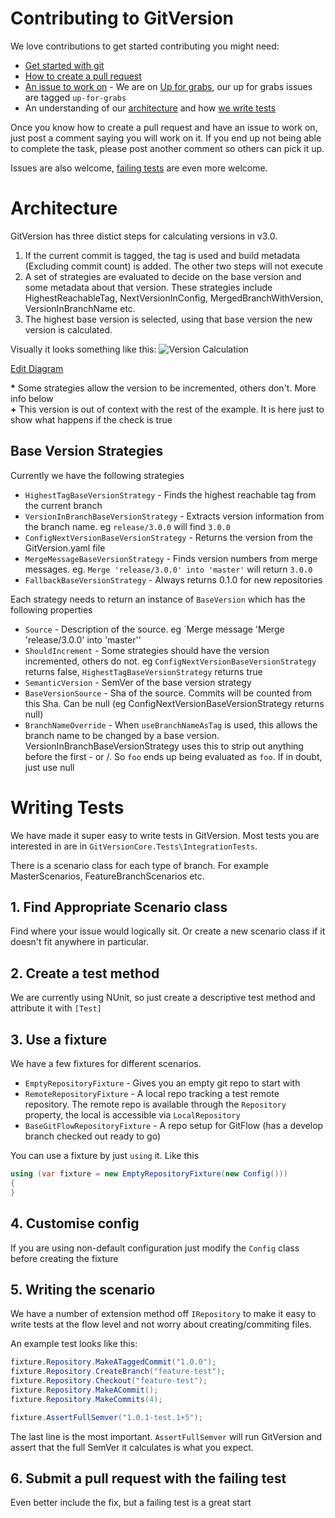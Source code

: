 # Contributing to GitVersion
We love contributions to get started contributing you might need:

 - [Get started with git](http://rogerdudler.github.io/git-guide)
 - [How to create a pull request](https://help.github.com/articles/using-pull-requests)
 - [An issue to work on](https://github.com/ParticularLabs/GitVersion/labels/up-for-grabs) - We are on [Up for grabs](http://up-for-grabs.net/), our up for grabs issues are tagged `up-for-grabs`
 - An understanding of our [architecture](#architecture) and how [we write tests](#writing-tests)

Once you know how to create a pull request and have an issue to work on, just post a comment saying you will work on it. 
If you end up not being able to complete the task, please post another comment so others can pick it up.

Issues are also welcome, [failing tests](#writing-tests) are even more welcome. 

# Architecture
GitVersion has three distict steps for calculating versions in v3.0.

1. If the current commit is tagged, the tag is used and build metadata (Excluding commit count) is added. The other two steps will not execute
2. A set of strategies are evaluated to decide on the base version and some metadata about that version. 
   These strategies include HighestReachableTag, NextVersionInConfig, MergedBranchWithVersion, VersionInBranchName etc.
3. The highest base version is selected, using that base version the new version is calculated. 

Visually it looks something like this:
![Version Calculation](http://www.plantuml.com:80/plantuml/png/fLCxJyCm4DxzAsuib4P914i69De1CS38Vd6kYIN7ZcodK8aVp-KX6Y2fKCbY9NV-7lVb2WoOeoVOMRDNfH0lz1vUoNbbpGwrR3K6ws1p3rlk-bN8u972f2AC3GHEbLN8m1D1Jjg-mPuXAZvx9kL1ZW1KY5dOZczMI0Pf54VnHtf7jpaAWJg0sW-uXw4PK3Eb1sMaevfCW6i1_0m6po1l7HfPJUxvu5XYUOHLWq5MLptCudmMK9--u5glJ0dIEaVo1Dw3JgVM6Km4cM9mzyrQXHuQHnj7chhl0JcnIrHjno1wiWtgfi8eWVK_7OQAmBHrJWvORFVM2PmrE7AcWZGh-Lj0FvptVvLiUPnCdG_XhNhOov9wQ1fzv7nw5S5EwSvw6CDQNfnMwUAP0XQyQpj70nkx3Nn3p5NFY9IshbNWepKi8ublWFiSPkC0ee8El75Dv5aOxqZQBScbWpWn0Pe2wb6aM1p4Eea_0G00)

[Edit Diagram](http://www.plantuml.com/plantuml/form?url=http://www.plantuml.com/plantuml/png/fLCxJyCm4DxzAsuib4P914i69De1CS38Vd6kYIN7ZcodK8aVp-KX6Y2fKCbY9NV-7lVb2WoOeoVOMRDNfH0lz1vUoNbbpGwrR3K6ws1p3rlk-bN8u972f2AC3GHEbLN8m1D1Jjg-mPuXAZvx9kL1ZW1KY5dOZczMI0Pf54VnHtf7jpaAWJg0sW-uXw4PK3Eb1sMaevfCW6i1_0m6po1l7HfPJUxvu5XYUOHLWq5MLptCudmMK9--u5glJ0dIEaVo1Dw3JgVM6Km4cM9mzyrQXHuQHnj7chhl0JcnIrHjno1wiWtgfi8eWVK_7OQAmBHrJWvORFVM2PmrE7AcWZGh-Lj0FvptVvLiUPnCdG_XhNhOov9wQ1fzv7nw5S5EwSvw6CDQNfnMwUAP0XQyQpj70nkx3Nn3p5NFY9IshbNWepKi8ublWFiSPkC0ee8El75Dv5aOxqZQBScbWpWn0Pe2wb6aM1p4Eea_0G00)

**\*** Some strategies allow the version to be incremented, others don't. More info below  
**+** This version is out of context with the rest of the example. It is here just to show what happens if the check is true

## Base Version Strategies
Currently we have the following strategies

 - `HighestTagBaseVersionStrategy` - Finds the highest reachable tag from the current branch
 - `VersionInBranchBaseVersionStrategy` - Extracts version information from the branch name. eg `release/3.0.0` will find `3.0.0`
 - `ConfigNextVersionBaseVersionStrategy` - Returns the version from the GitVersion.yaml file
 - `MergeMessageBaseVersionStrategy` - Finds version numbers from merge messages. eg. `Merge 'release/3.0.0' into 'master'` will return `3.0.0`
 - `FallbackBaseVersionStrategy` - Always returns 0.1.0 for new repositories

Each strategy needs to return an instance of `BaseVersion` which has the following properties

 - `Source` - Description of the source. eg `Merge message 'Merge 'release/3.0.0' into 'master''
 - `ShouldIncrement` - Some strategies should have the version incremented, others do not. eg `ConfigNextVersionBaseVersionStrategy` returns false, `HighestTagBaseVersionStrategy` returns true
 - `SemanticVersion` - SemVer of the base version strategy
 - `BaseVersionSource` - Sha of the source. Commits will be counted from this Sha. Can be null (eg ConfigNextVersionBaseVersionStrategy returns null)
 - `BranchNameOverride` - When `useBranchNameAsTag` is used, this allows the branch name to be changed by a base version.  
   VersionInBranchBaseVersionStrategy uses this to strip out anything before the first - or /. So `foo` ends up being evaluated as `foo`. If in doubt, just use null

# Writing Tests
We have made it super easy to write tests in GitVersion. Most tests you are interested in are in `GitVersionCore.Tests\IntegrationTests`. 

There is a scenario class for each type of branch. For example MasterScenarios, FeatureBranchScenarios etc.

## 1. Find Appropriate Scenario class
Find where your issue would logically sit. Or create a new scenario class if it doesn't fit anywhere in particular.

## 2. Create a test method
We are currently using NUnit, so just create a descriptive test method and attribute it with `[Test]`

## 3. Use a fixture
We have a few fixtures for different scenarios. 

 - `EmptyRepositoryFixture` - Gives you an empty git repo to start with
 - `RemoteRepositoryFixture` - A local repo tracking a test remote repository. The remote repo is available through the `Repository` property, the local is accessible via `LocalRepository`
 - `BaseGitFlowRepositoryFixture` - A repo setup for GitFlow (has a develop branch checked out ready to go)

You can use a fixture by just `using` it. Like this
``` csharp
using (var fixture = new EmptyRepositoryFixture(new Config()))
{
}
```

## 4. Customise config
If you are using non-default configuration just modify the `Config` class before creating the fixture

## 5. Writing the scenario
We have a number of extension method off `IRepository` to make it easy to write tests at the flow level and not worry about creating/commiting files.

An example test looks like this:
``` csharp
fixture.Repository.MakeATaggedCommit("1.0.0");
fixture.Repository.CreateBranch("feature-test");
fixture.Repository.Checkout("feature-test");
fixture.Repository.MakeACommit();
fixture.Repository.MakeCommits(4);

fixture.AssertFullSemver("1.0.1-test.1+5");
```

The last line is the most important. `AssertFullSemver` will run GitVersion and assert that the full SemVer it calculates is what you expect.

## 6. Submit a pull request with the failing test
Even better include the fix, but a failing test is a great start